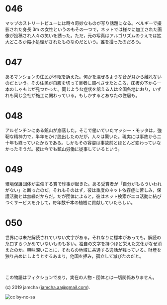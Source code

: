 

# 046

マップのストリートビューには時々奇妙なものが写り話題になる。ベルギーで撮影された身長 3m の女性というのもその一つで，ネットでは様々に加工された画像が投稿され人々の笑いを誘った。ただ，元の写真はアルゴリズムのうえでは拡大どころか縮小処理がされたものなのだという。誰を撮ったのだろう。  


# 047

あるマンションの住民が不眠を訴えた。何かを混ぜるような音が耳から離れないのだという。その住民が自腹を切って業者に調べさせたところ，床板の下から一本のしゃもじが見つかった。同じような症状を訴える人は全国各地におり，いずれも同じ会社が施工に関わっている。もしかするとあなたの住居も。  


# 048

アルゼンチンにある鉱山が崩落した。そこで働いていたマッシー・モッタは，強靭な精神力で，半年をかけ脱出したのだが，人々は驚いた。現実には事故から二十年も経っていたからである。しかもその容姿は事故前とほとんど変わっていなかったそうだ。彼は今でも鉱山労働に従事しているという。  


# 049

環境保護団体が主催する賞で珍事が起きた。ある受賞者が「自分がもらういわれがない」と断ったのだ。それもそのはず，彼は重度のネット依存症に苦しみ，保護活動とは無縁だからだ。だが団体によると，彼はネット検索がエコ活動に結びつくサービスを介して，毎年数千本の植樹に貢献していたらしい。  


# 050

世界には未だ解読されていない文字がある。それなりに標本があっても，解読の糸口すらつかめていないものも多い。独自の文字を持つほど栄えた文化がなぜ消えたのか。興味深いことに，それらの地域に共通する逸話が残っている。財産を独り占めにしようとするあまり，他国を拒み，孤立して滅びたのだと。  

<br>  
<br>  
この物語はフィクションであり，実在の人物・団体とは一切関係ありません。  

(c) 2019 jamcha (jamcha.aa@gmail.com).  

![cc by-nc-sa](https://i.creativecommons.org/l/by-nc-sa/4.0/88x31.png)  

